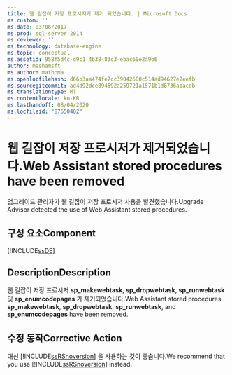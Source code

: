 ```yaml
---
title: 웹 길잡이 저장 프로시저가 제거 되었습니다. | Microsoft Docs
ms.custom: ''
ms.date: 03/06/2017
ms.prod: sql-server-2014
ms.reviewer: ''
ms.technology: database-engine
ms.topic: conceptual
ms.assetid: 958f5d4c-d9c1-4b38-83c3-ebac60e2a9b6
author: mashamsft
ms.author: mathoma
ms.openlocfilehash: d66b3aa474fe7cc39042680c514ad94627e2eefb
ms.sourcegitcommit: ad4d92dce894592a259721a1571b1d8736abacdb
ms.translationtype: MT
ms.contentlocale: ko-KR
ms.lasthandoff: 08/04/2020
ms.locfileid: "87650402"
---
```

# <a name="web-assistant-stored-procedures-have-been-removed"></a><span data-ttu-id="364f5-102">웹 길잡이 저장 프로시저가 제거되었습니다.</span><span class="sxs-lookup"><span data-stu-id="364f5-102">Web Assistant stored procedures have been removed</span></span>
  <span data-ttu-id="364f5-103">업그레이드 관리자가 웹 길잡이 저장 프로시저 사용을 발견했습니다.</span><span class="sxs-lookup"><span data-stu-id="364f5-103">Upgrade Advisor detected the use of Web Assistant stored procedures.</span></span>  
  
## <a name="component"></a><span data-ttu-id="364f5-104">구성 요소</span><span class="sxs-lookup"><span data-stu-id="364f5-104">Component</span></span>  
 [!INCLUDE[ssDE](../../includes/ssde-md.md)]  
  
## <a name="description"></a><span data-ttu-id="364f5-105">Description</span><span class="sxs-lookup"><span data-stu-id="364f5-105">Description</span></span>  
 <span data-ttu-id="364f5-106">웹 길잡이 저장 프로시저 **sp_makewebtask**, **sp_dropwebtask**, **sp_runwebtask**및 **sp_enumcodepages** 가 제거되었습니다.</span><span class="sxs-lookup"><span data-stu-id="364f5-106">Web Assistant stored procedures **sp_makewebtask**, **sp_dropwebtask**, **sp_runwebtask**, and **sp_enumcodepages** have been removed.</span></span>  
  
## <a name="corrective-action"></a><span data-ttu-id="364f5-107">수정 동작</span><span class="sxs-lookup"><span data-stu-id="364f5-107">Corrective Action</span></span>  
 <span data-ttu-id="364f5-108">대신 [!INCLUDE[ssRSnoversion](../../includes/ssrsnoversion-md.md)] 을 사용하는 것이 좋습니다.</span><span class="sxs-lookup"><span data-stu-id="364f5-108">We recommend that you use [!INCLUDE[ssRSnoversion](../../includes/ssrsnoversion-md.md)] instead.</span></span>  
  
  
